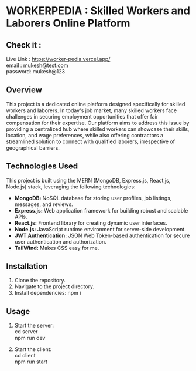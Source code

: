 # WORKERPEDIA : Skilled Workers and Laborers Online Platform

## Check it : 
Live Link : https://worker-pedia.vercel.app/ <br>
email : mukesh@test.com <br>
password: mukesh@123

## Overview
This project is a dedicated online platform designed specifically for skilled workers and laborers. In today's job market, many skilled workers face challenges in securing employment opportunities that offer fair compensation for their expertise. Our platform aims to address this issue by providing a centralized hub where skilled workers can showcase their skills, location, and wage preferences, while also offering contractors a streamlined solution to connect with qualified laborers, irrespective of geographical barriers.


## Technologies Used
This project is built using the MERN (MongoDB, Express.js, React.js, Node.js) stack, leveraging the following technologies:
- **MongoDB:** NoSQL database for storing user profiles, job listings, messages, and reviews.
- **Express.js:** Web application framework for building robust and scalable APIs.
- **React.js:** Frontend library for creating dynamic user interfaces.
- **Node.js:** JavaScript runtime environment for server-side development.
- **JWT Authentication:** JSON Web Token-based authentication for secure user authentication and authorization.
- **TailWind:** Makes CSS easy for me.

## Installation
1. Clone the repository.
2. Navigate to the project directory.
3. Install dependencies: npm i

## Usage
1. Start the server: <br>
cd server <br>
npm run dev <br>

2. Start the client: <br>
cd client <br>
npm run start <br>
